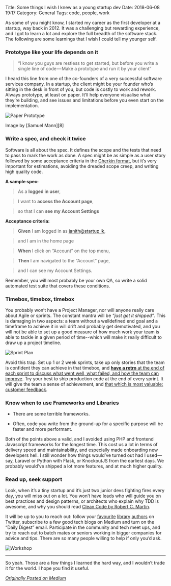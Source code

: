 Title: Some things I wish I knew as a young startup dev
Date: 2018-06-08 19:17
Category: General
Tags: code, people, work

As some of you might know, I started my career as the first
developer at a startup, way back in 2012. It was a challenging
but rewarding experience, and I got to learn a lot and explore
the full breadth of the software stack. The following are some
learnings that I wish I could tell my younger self.

### Prototype like your life depends on it

> “I know you guys are restless to get started, but before you
> write a single line of code — Make a prototype and run it by your client”

I heard this line from one of the co-founders of a very successful
software services company. In a startup, the client might be your
founder who’s sitting in the desk in front of you, but code is costly
to work and rework. Always prototype, at least on paper. It’ll help
everyone visualise what they’re building, and see issues and limitations
before you even start on the implementation.

![Paper Prototype]({filename}/images/paper-prototype.jpg)

<p class="text-center">Image by [Samuel Mann][8]</p>

### Write a spec, and check it twice

Software is all about the spec. It defines the scope and the tests that
need to pass to mark the work as done. A spec might be as simple as a user
story followed by some acceptance criteria in the [Gherkin format][1], but it’s
very important for estimations, avoiding the dreaded scope creep, and writing
high quality code.

**A sample spec:**

> As a **logged in user**,

> I want to **access the Account page**,

> so that I can **see my Account Settings**

**Acceptance criteria:**

> **Given** I am logged in as janith@startup.lk,

> and I am in the home page

> **When** I click on “Account” on the top menu,

> **Then** I am navigated to the “Account” page,

> and I can see my Account Settings.

Remember, you will most probably be your own QA, so write a solid automated
test suite that covers these conditions.

### Timebox, timebox, timebox

You probably won’t have a Project Manager, nor will anyone really care about
Agile or sprints. The constant mantra will be _“just get it shipped”_. This is
damaging in two aspects: a team without a welldefined end goal and a timeframe
to achieve it in will drift and probably get demotivated, and you will not be
able to set up a good measure of how much work your team is able to tackle in a
given period of time--which will make it really difficult to draw up a project
timeline.

![Sprint Plan]({filename}/images/sprint-plan.jpg)

Avoid this trap. Set up 1 or 2 week sprints, take up only stories that the team is
confident they can achieve in that timebox, and [**have a retro** at the end of each sprint
to discuss what went well, what failed, and how the team can improve][2]. Try your best to
ship production code at the end of every sprint. It will give the team a sense of
achievement, and [that which is most valuable: customer feedback][3].

### Know when to use Frameworks and Libraries

- There are some terrible frameworks.

- Often, code you write from the ground-up for a specific purpose will be faster and more performant.

Both of the points above a valid, and I avoided using PHP and frontend Javascript
frameworks for the longest time. This cost us a lot in terms of delivery speed and
maintainability, and especially made onboarding new developers hell. I still wonder
how things would’ve turned out had I used — say, Laravel or Python with Flask, or
KnockoutJS from the earliest days. We probably would’ve shipped a lot more features,
and at much higher quality.

### Read up, seek support

Look, when it’s a tiny startup and it’s just two junior devs fighting fires every
day, you will miss out on a lot. You won’t have leads who will guide you on best
practices and design patterns, or architects who explain why TDD is awesome, and
why you should read [Clean Code by Robert C. Martin][4].

It will be up to you to reach out: follow your [favourite][5] [library][6] [authors][7] on Twitter,
subscribe to a few good tech blogs on Medium and turn on the “Daily Digest” email.
Participate in the community and tech meet ups, and try to reach out to batch mates
or seniors working in bigger companies for advice and tips. There are so many people
willing to help if only you’d ask.

![Workshop]({filename}/images/workshop.jpg)

---

So yeah. Those are a few things I learned the hard way, and I wouldn’t trade it for the world. I hope you find it useful.

[_Originally Posted on Medium_][9]

[1]: http://docs.behat.org/en/v2.5/guides/1.gherkin.html
[2]: https://medium.com/softwaredevtools/agile-retrospectives-why-your-team-should-be-having-them-even-if-youre-not-in-the-tech-industry-b98c3df6501d
[3]: https://ma.tt/2010/11/one-point-oh/
[4]: https://www.goodreads.com/book/show/3735293-clean-code
[5]: https://twitter.com/dan_abramov
[6]: https://twitter.com/dhh
[7]: https://twitter.com/John_Papa
[8]: https://www.flickr.com/photos/21218849@N03
[9]: https://medium.com/@janithl/some-things-i-wish-i-knew-as-a-young-startup-dev-d6475d3f8151
